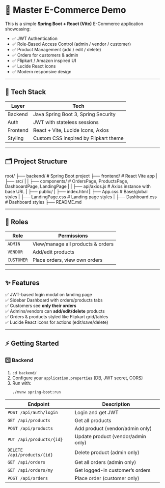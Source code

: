 # 🛒 Master E-Commerce Demo

This is a simple **Spring Boot + React (Vite)** E-Commerce application showcasing:
- ✅ JWT Authentication
- ✅ Role-Based Access Control (admin / vendor / customer)
- ✅ Product Management (add / edit / delete)
- ✅ Orders for customers & admin
- ✅ Flipkart / Amazon inspired UI
- ✅ Lucide React icons
- ✅ Modern responsive design

---

## 🚀 **Tech Stack**

| Layer         | Tech                                  |
|---------------|---------------------------------------|
| Backend       | Java Spring Boot 3, Spring Security   |
| Auth          | JWT with stateless sessions           |
| Frontend      | React + Vite, Lucide Icons, Axios     |
| Styling       | Custom CSS inspired by Flipkart theme |

---

## 🗂️ **Project Structure**

root/
├── backend/ # Spring Boot project
├── frontend/ # React Vite app
| ├── src/
| | ├── components/ # OrdersPage, ProductsPage, DashboardPage, LandingPage
| | ├── api/axios.js # Axios instance with base URL
| ├── public/
| ├── index.html
| ├── App.css # Base/global styles
| ├── LandingPage.css # Landing page styles
| ├── Dashboard.css # Dashboard styles
├── README.md


  
---

## 🔐 **Roles**

| Role     | Permissions                                  |
|----------|----------------------------------------------|
| `ADMIN`  | View/manage all products & orders            |
| `VENDOR` | Add/edit products                            |
| `CUSTOMER` | Place orders, view own orders               |

---

## ✨ **Features**

✅ JWT-based login modal on landing page  
✅ Sidebar Dashboard with orders/products tabs  
✅ Customers see **only their orders**  
✅ Admins/vendors can **add/edit/delete** products  
✅ Orders & products styled like Flipkart grid/tables  
✅ Lucide React icons for actions (edit/save/delete)

---

## ⚡ **Getting Started**

### 1️⃣ **Backend**

1. `cd backend/`  
2. Configure your `application.properties` (DB, JWT secret, CORS)  
3. Run with:
   ```bash
   ./mvnw spring-boot:run

| Endpoint                    | Description                        |
| --------------------------- | ---------------------------------- |
| `POST /api/auth/login`      | Login and get JWT                  |
| `GET /api/products`         | Get all products                   |
| `POST /api/products`        | Add product (vendor/admin only)    |
| `PUT /api/products/{id}`    | Update product (vendor/admin only) |
| `DELETE /api/products/{id}` | Delete product (admin only)        |
| `GET /api/orders`           | Get all orders (admin only)        |
| `GET /api/orders/my`        | Get logged-in customer’s orders    |
| `POST /api/orders`          | Place order (customer only)        |


